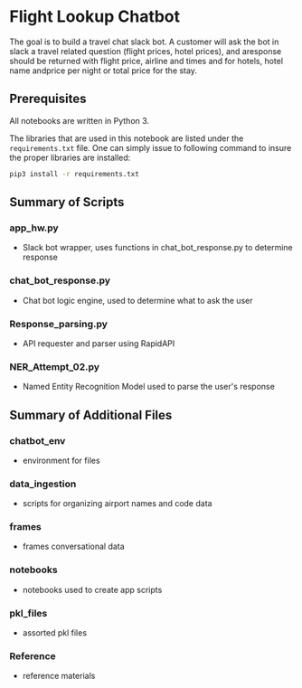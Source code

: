 # Flight Lookup Chatbot

The goal is to build a travel chat slack bot. A customer will ask the bot in slack a travel related question (flight prices, hotel prices), and aresponse should be returned with flight price, airline and times and for hotels, hotel name andprice per night or total price for the stay.

## Prerequisites

All notebooks are written in Python 3. 

The libraries that are used in this notebook are listed under the `requirements.txt` file. One can simply issue to following command to insure the proper libraries are installed:

```bash
pip3 install -r requirements.txt
```

## Summary of Scripts

### app_hw.py
- Slack bot wrapper, uses functions in chat_bot_response.py to determine response 

### chat_bot_response.py
- Chat bot logic engine, used to determine what to ask the user

### Response_parsing.py
- API requester and parser using RapidAPI

### NER_Attempt_02.py
- Named Entity Recognition Model used to parse the user's response

## Summary of Additional Files
 
### chatbot_env
- environment for files

### data_ingestion
- scripts for organizing airport names and code data

### frames
- frames conversational data

### notebooks
- notebooks used to create app scripts

### pkl_files
- assorted pkl files

### Reference
- reference materials

